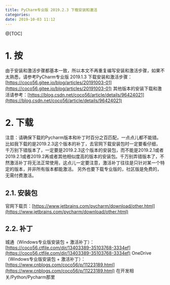 ```yaml
---
title: PyCharm专业版 2019.2.3 下载安装和激活
categories: 
date: 2019-10-03 11:12
---
```

@[TOC]

# 1. 按
由于安装和激活步骤都基本一致，所以本文不再重复编写安装和激活步骤，如果不太熟悉，请参考PyCharm专业版 2019.1.3 下载安装和激活步骤：[https://coco56.gitee.io/blog/articles/20191003-01](https://coco56.gitee.io/blog/articles/20191003-01)
其他版本的安装下载和激活请参考：[https://blog.csdn.net/coco56/article/details/96424021](https://blog.csdn.net/coco56/article/details/96424021)

# 2. 下载
注意：请确保下载的Pycharm版本和补丁时百分之百匹配，一点点儿都不能错。比如我下载的是2019.2.3这个版本的补丁，去官网下载安装包时一定要看仔细，千万别下错版本了，一定要是2019.2.3这个版本的安装包，而不能是2019.2.1或者2019.2.1或者2019.2再或者其他相似度高的版本的安装包。千万别弄错版本了，不然激活补丁将无法正常使用，这点儿一定要注意，激活补丁往往是只针对某一个特定的版本，并非所有版本都能激活。
另外也要下载专业版的，社区版是免费的，无需付费激活。

## 2.1. 安装包
官网下载页：[https://www.jetbrains.com/pycharm/download/other.html](https://www.jetbrains.com/pycharm/download/other.html)

## 2.2. 补丁
城通（Windows专业版安装包 + 激活补丁）： [https://coco56.ctfile.com/dir/13403389-35103768-3334ef](https://coco56.ctfile.com/dir/13403389-35103768-3334ef)
OneDrive（Windows专业版安装包 + 激活补丁）：[https://www.cnblogs.com/coco56/p/11223189.html](https://www.cnblogs.com/coco56/p/11223189.html)
在开发相关/Python/Pycharm那里